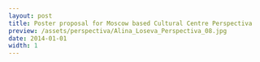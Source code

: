 ```yaml
---
layout: post
title: Poster proposal for Moscow based Cultural Centre Perspectiva
preview: /assets/perspectiva/Alina_Loseva_Perspectiva_08.jpg
date: 2014-01-01
width: 1
---
```

